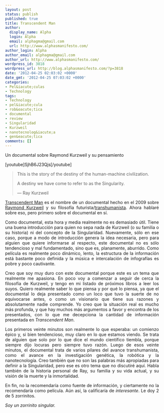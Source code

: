 ```yaml
---
layout: post
status: publish
published: true
title: Transcendent Man
author:
  display_name: Alpha
  login: Alpha
  email: alphagma@gmail.com
  url: http://www.alphasmanifesto.com/
author_login: Alpha
author_email: alphagma@gmail.com
author_url: http://www.alphasmanifesto.com/
wordpress_id: 3818
wordpress_url: http://blog.alphasmanifesto.com/?p=3818
date: '2012-04-25 02:03:02 +0000'
date_gmt: '2012-04-25 07:03:02 +0000'
categories:
- Pel&iacute;culas
- Technology
tags:
- Technology
- pel&iacute;cula
- rob&oacute;tica
- documental
- review
- Singularidad
- Kurzweil
- nanotecnolog&iacute;a
- gen&eacute;tica
comments: []
---
```

Un documental sobre Raymond Kurzweil y su pensamiento

<p style="text-align: justify;">[youtube]SjhB6J23Qjs[/youtube]</p>
<blockquote><p>This is the story of the destiny of the human-machine civilization.</p>
<p>A destiny we have come to refer to as the Singularity.</p>
<p>&mdash; Ray Kurzweil</p></blockquote>
<p style="text-align: justify;"><a href="http://www.imdb.com/title/tt1117394/">Transcendent Man</a> es el nombre de un documental hecho en el 2009 sobre <a href="http://en.wikipedia.org/wiki/Ray_Kurzweil">Raymond Kurzweil</a> y su filosof&iacute;a futurista/<a href="http://en.wikipedia.org/wiki/Transhumanism">transhumanista</a>. Ahora hablar&eacute; sobre eso, pero primero sobre el documental en s&iacute;.</p>
<p style="text-align: justify;">Como documental, esta hora y media realmente no es demasiado &uacute;til. Tiene una buena introducci&oacute;n para quien no sepa nada de Kurzweil (o su familia o su historia) ni del concepto de la Singularidad. Nuevamente, s&oacute;lo en ese caso, porque a modo de introducci&oacute;n genera la idea necesaria, pero para alguien que quiere informarse al respecto, este documental no es s&oacute;lo tendencioso y mal fundamentado, sino que es, planamente, aburrido. Como pel&iacute;cula es realmente poco din&aacute;mico, lento, la estructura de la informaci&oacute;n est&aacute; bastante poco definida y la m&uacute;sica e intercalaci&oacute;n de infograf&iacute;as es pobre y poco cautivante.</p>
<p style="text-align: justify;">Creo que soy muy duro con este documental porque este es un tema que realmente me apasiona. En poco voy a comenzar a seguir de cerca la filosof&iacute;a de Kurzweil, y tengo en mi listado de pr&oacute;ximos libros a leer los suyos. Quiero realmente saber lo que piensa y por qu&eacute; lo piensa, ya que el documental lo deja presentado como un loco que tuvo la suerte de no equivocarse antes, o como un visionario que tiene sus razones y absolutamente nadie comprende. Yo creo que la situaci&oacute;n real es mucho m&aacute;s profunda, y que hay muchos m&aacute;s argumentos a favor y encontra de los presentados, con lo que me decepciona la cantidad de informaci&oacute;n presentada en <em>Transcendent Man</em>.</p>
<p style="text-align: justify;">Los primeros veinte minutos son realmente lo que esperaba: un comienzo &eacute;pico y, si bien tendencioso, muy claro en lo que estamos viendo. Se trata de alguien que solo por lo que dice el mundo cient&iacute;fico tiembla, porque siempre dijo locuras pero siempre tuvo raz&oacute;n. Luego de esos veinte minutos, el documental trata de varios pilares del avance transhumanista, como el avance en la investigaci&oacute;n gen&eacute;tica, la rob&oacute;tica y la nanotecnolog&iacute;a. Creo tambi&eacute;n que no son las palabras m&aacute;s apropiadas para definir a la Singularidad, pero ese es otro tema que no discutir&eacute; aqu&iacute;. Habla tambi&eacute;n de la historia personal de Ray, su familia y su vida actual, y su visi&oacute;n de la muerte y la inmortalidad.</p>
<p style="text-align: justify;">En fin, no la recomendar&iacute;a como fuente de informaci&oacute;n, y ciertamente no la recomendar&iacute;a como pel&iacute;cula. A&uacute;n as&iacute;, la calificar&iacute;a de <em>interesante</em>. Le doy 2 de 5 zorrinitos.</p>
<p style="text-align: justify;"><em>Soy un zorrinito singular.</em></p>

